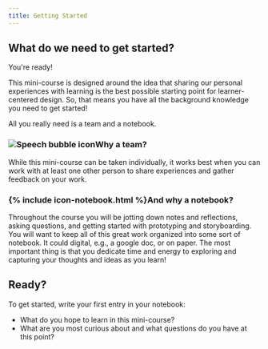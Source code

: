 ```yaml
---
title: Getting Started
---
```

## What do we need to get started?

You're ready!

This mini-course is designed around the idea that sharing our personal experiences with learning is the best possible starting point for learner-centered design. So, that means you have all the background knowledge you need to get started!

<!--In this mini-course you will complete a series of practical, creative, and hands-on activities. Along the way, you will write about and discuss your experiences, reflect on key ideas, and roll your sleeves up to start creating storyboards and prototypes.-->

>
All you really need is a team and a notebook.
>

<!-- todo: team and notebook visuals -->
<!-- consider developing css for team activity and notebook activity and introducing them here -->

<h3><img src="{{ '/img/icons/np_talk_2391682_000000_84.png' | relative_url }}" alt="Speech bubble icon" class="mr-2 image-line-height">Why a team?</h3>

While this mini-course can be taken individually, it works best when you can work with at least one other person to share experiences and gather feedback on your work.

<h3>{% include icon-notebook.html %}And why a notebook?</h3>

Throughout the course you will be jotting down notes and reflections, asking questions, and getting started with prototyping and storyboarding. You will want to keep all of this great work organized into some sort of notebook. It could digital, e.g., a google doc, or on paper. The most important thing is that you dedicate time and energy to exploring and capturing your thoughts and ideas as you learn!

## Ready?

To get started, write your first entry in your notebook:

* What do you hope to learn in this mini-course?
* What are you most curious about and what questions do you have at this point?

<!-- todo: consider disqus comments integration -->